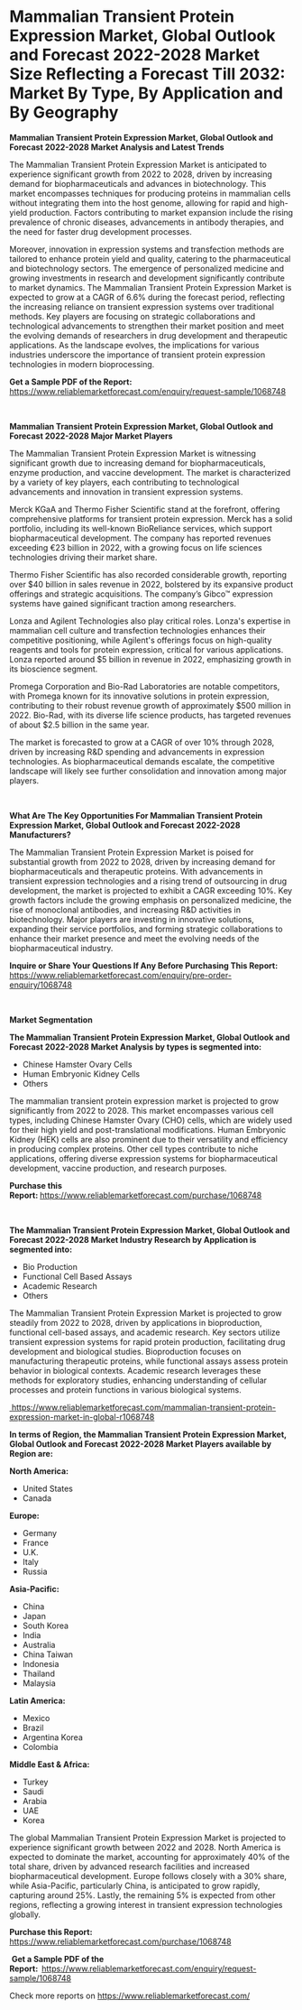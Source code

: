 <p><h1>Mammalian Transient Protein Expression Market, Global Outlook and Forecast 2022-2028 Market Size Reflecting a Forecast Till 2032: Market By Type, By Application and By Geography</h1></p><p><strong>Mammalian Transient Protein Expression Market, Global Outlook and Forecast 2022-2028 Market Analysis and Latest Trends</strong></p>
<p><p>The Mammalian Transient Protein Expression Market is anticipated to experience significant growth from 2022 to 2028, driven by increasing demand for biopharmaceuticals and advances in biotechnology. This market encompasses techniques for producing proteins in mammalian cells without integrating them into the host genome, allowing for rapid and high-yield production. Factors contributing to market expansion include the rising prevalence of chronic diseases, advancements in antibody therapies, and the need for faster drug development processes. </p><p>Moreover, innovation in expression systems and transfection methods are tailored to enhance protein yield and quality, catering to the pharmaceutical and biotechnology sectors. The emergence of personalized medicine and growing investments in research and development significantly contribute to market dynamics. The Mammalian Transient Protein Expression Market is expected to grow at a CAGR of 6.6% during the forecast period, reflecting the increasing reliance on transient expression systems over traditional methods. Key players are focusing on strategic collaborations and technological advancements to strengthen their market position and meet the evolving demands of researchers in drug development and therapeutic applications. As the landscape evolves, the implications for various industries underscore the importance of transient protein expression technologies in modern bioprocessing.</p></p>
<p><strong>Get a Sample PDF of the Report:&nbsp;</strong> <a href="https://www.reliablemarketforecast.com/enquiry/request-sample/1068748?utm_campaign=3570&utm_medium=2&utm_source=Github&utm_content=ia&utm_term=21032025&utm_id=mammalian-transient-protein-expression-market-global-outlook-and-forecast-2022-2028">https://www.reliablemarketforecast.com/enquiry/request-sample/1068748</a></p>
<p>&nbsp;</p>
<p><strong>Mammalian Transient Protein Expression Market, Global Outlook and Forecast 2022-2028 Major Market Players</strong></p>
<p><p>The Mammalian Transient Protein Expression Market is witnessing significant growth due to increasing demand for biopharmaceuticals, enzyme production, and vaccine development. The market is characterized by a variety of key players, each contributing to technological advancements and innovation in transient expression systems.</p><p>Merck KGaA and Thermo Fisher Scientific stand at the forefront, offering comprehensive platforms for transient protein expression. Merck has a solid portfolio, including its well-known BioReliance services, which support biopharmaceutical development. The company has reported revenues exceeding €23 billion in 2022, with a growing focus on life sciences technologies driving their market share.</p><p>Thermo Fisher Scientific has also recorded considerable growth, reporting over $40 billion in sales revenue in 2022, bolstered by its expansive product offerings and strategic acquisitions. The company’s Gibco™ expression systems have gained significant traction among researchers.</p><p>Lonza and Agilent Technologies also play critical roles. Lonza's expertise in mammalian cell culture and transfection technologies enhances their competitive positioning, while Agilent's offerings focus on high-quality reagents and tools for protein expression, critical for various applications. Lonza reported around $5 billion in revenue in 2022, emphasizing growth in its bioscience segment.</p><p>Promega Corporation and Bio-Rad Laboratories are notable competitors, with Promega known for its innovative solutions in protein expression, contributing to their robust revenue growth of approximately $500 million in 2022. Bio-Rad, with its diverse life science products, has targeted revenues of about $2.5 billion in the same year.</p><p>The market is forecasted to grow at a CAGR of over 10% through 2028, driven by increasing R&D spending and advancements in expression technologies. As biopharmaceutical demands escalate, the competitive landscape will likely see further consolidation and innovation among major players.</p></p>
<p>&nbsp;</p>
<p><strong>What Are The Key Opportunities For Mammalian Transient Protein Expression Market, Global Outlook and Forecast 2022-2028 Manufacturers?</strong></p>
<p><p>The Mammalian Transient Protein Expression Market is poised for substantial growth from 2022 to 2028, driven by increasing demand for biopharmaceuticals and therapeutic proteins. With advancements in transient expression technologies and a rising trend of outsourcing in drug development, the market is projected to exhibit a CAGR exceeding 10%. Key growth factors include the growing emphasis on personalized medicine, the rise of monoclonal antibodies, and increasing R&D activities in biotechnology. Major players are investing in innovative solutions, expanding their service portfolios, and forming strategic collaborations to enhance their market presence and meet the evolving needs of the biopharmaceutical industry.</p></p>
<p><strong>Inquire or Share Your Questions If Any Before Purchasing This Report:</strong> <a href="https://www.reliablemarketforecast.com/enquiry/pre-order-enquiry/1068748?utm_campaign=3570&utm_medium=2&utm_source=Github&utm_content=ia&utm_term=21032025&utm_id=mammalian-transient-protein-expression-market-global-outlook-and-forecast-2022-2028">https://www.reliablemarketforecast.com/enquiry/pre-order-enquiry/1068748</a></p>
<p>&nbsp;</p>
<p><strong>Market Segmentation</strong></p>
<p><strong>The Mammalian Transient Protein Expression Market, Global Outlook and Forecast 2022-2028 Market Analysis by types is segmented into:</strong></p>
<p><ul><li>Chinese Hamster Ovary Cells</li><li>Human Embryonic Kidney Cells</li><li>Others</li></ul></p>
<p><p>The mammalian transient protein expression market is projected to grow significantly from 2022 to 2028. This market encompasses various cell types, including Chinese Hamster Ovary (CHO) cells, which are widely used for their high yield and post-translational modifications. Human Embryonic Kidney (HEK) cells are also prominent due to their versatility and efficiency in producing complex proteins. Other cell types contribute to niche applications, offering diverse expression systems for biopharmaceutical development, vaccine production, and research purposes.</p></p>
<p><strong>Purchase this Report:&nbsp;</strong><a href="https://www.reliablemarketforecast.com/purchase/1068748?utm_campaign=3570&utm_medium=2&utm_source=Github&utm_content=ia&utm_term=21032025&utm_id=mammalian-transient-protein-expression-market-global-outlook-and-forecast-2022-2028">https://www.reliablemarketforecast.com/purchase/1068748</a></p>
<p>&nbsp;</p>
<p><strong>The Mammalian Transient Protein Expression Market, Global Outlook and Forecast 2022-2028 Market Industry Research by Application is segmented into:</strong></p>
<p><ul><li>Bio Production</li><li>Functional Cell Based Assays</li><li>Academic Research</li><li>Others</li></ul></p>
<p><p>The Mammalian Transient Protein Expression Market is projected to grow steadily from 2022 to 2028, driven by applications in bioproduction, functional cell-based assays, and academic research. Key sectors utilize transient expression systems for rapid protein production, facilitating drug development and biological studies. Bioproduction focuses on manufacturing therapeutic proteins, while functional assays assess protein behavior in biological contexts. Academic research leverages these methods for exploratory studies, enhancing understanding of cellular processes and protein functions in various biological systems.</p></p>
<p><a href="https://www.reliablemarketforecast.com/mammalian-transient-protein-expression-market-in-global-r1068748?utm_campaign=3570&utm_medium=2&utm_source=Github&utm_content=ia&utm_term=21032025&utm_id=mammalian-transient-protein-expression-market-global-outlook-and-forecast-2022-2028">&nbsp;https://www.reliablemarketforecast.com/mammalian-transient-protein-expression-market-in-global-r1068748</a></p>
<p><strong>In terms of Region, the Mammalian Transient Protein Expression Market, Global Outlook and Forecast 2022-2028 Market Players available by Region are:</strong></p>
<p>
    <p> <strong> North America: </strong>
        <ul>
            <li>United States</li>
            <li>Canada</li>
        </ul>
        </p> 
    <p> <strong> Europe: </strong>
        <ul>
            <li>Germany</li>
            <li>France</li>
            <li>U.K.</li>
            <li>Italy</li>
            <li>Russia</li>
        </ul>
        </p> 
    <p> <strong> Asia-Pacific: </strong>
        <ul>
            <li>China</li>
            <li>Japan</li>
            <li>South Korea</li>
            <li>India</li>
            <li>Australia</li>
            <li>China Taiwan</li>
            <li>Indonesia</li>
            <li>Thailand</li>
            <li>Malaysia</li>
        </ul>
        </p> 
    <p> <strong> Latin America: </strong>
        <ul>
            <li>Mexico</li>
            <li>Brazil</li>
            <li>Argentina Korea</li>
            <li>Colombia</li>
        </ul>
        </p> 
    <p> <strong> Middle East & Africa: </strong>
        <ul>
            <li>Turkey</li>
            <li>Saudi</li>
            <li>Arabia</li>
            <li>UAE</li>
            <li>Korea</li>
        </ul>
    </p>
    </p>
<p><p>The global Mammalian Transient Protein Expression Market is projected to experience significant growth between 2022 and 2028. North America is expected to dominate the market, accounting for approximately 40% of the total share, driven by advanced research facilities and increased biopharmaceutical development. Europe follows closely with a 30% share, while Asia-Pacific, particularly China, is anticipated to grow rapidly, capturing around 25%. Lastly, the remaining 5% is expected from other regions, reflecting a growing interest in transient expression technologies globally.</p></p>
<p><strong>Purchase this Report: </strong><a href="https://www.reliablemarketforecast.com/purchase/1068748?utm_campaign=3570&utm_medium=2&utm_source=Github&utm_content=ia&utm_term=21032025&utm_id=mammalian-transient-protein-expression-market-global-outlook-and-forecast-2022-2028">https://www.reliablemarketforecast.com/purchase/1068748</a></p>
<p>&nbsp;<strong>Get a Sample PDF of the Report:&nbsp;&nbsp;</strong><a href="https://www.reliablemarketforecast.com/enquiry/request-sample/1068748?utm_campaign=3570&utm_medium=2&utm_source=Github&utm_content=ia&utm_term=21032025&utm_id=mammalian-transient-protein-expression-market-global-outlook-and-forecast-2022-2028">https://www.reliablemarketforecast.com/enquiry/request-sample/1068748</a></p>
<p><strong></strong></p>
<p>Check more reports on <a href="https://www.reliablemarketforecast.com/?utm_campaign=3570&utm_medium=2&utm_source=Github&utm_content=ia&utm_term=21032025&utm_id=mammalian-transient-protein-expression-market-global-outlook-and-forecast-2022-2028">https://www.reliablemarketforecast.com/</a></p>